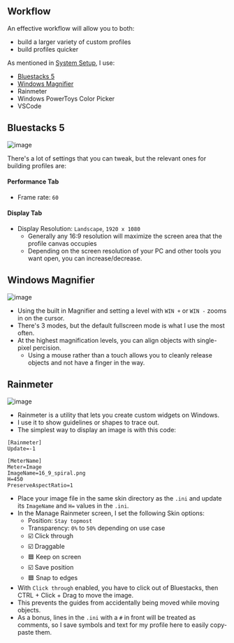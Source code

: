 ## Workflow

An effective workflow will allow you to both:  

* build a larger variety of custom profiles
* build profiles quicker

As mentioned in [System Setup](system_setup/system_setup.md), I use:

* [Bluestacks 5](#Bluestacks-5)
* [Windows Magnifier](#Windows-Magnifier)
* Rainmeter
* Windows PowerToys Color Picker
* VSCode

## Bluestacks 5

![image](https://github.com/user-attachments/assets/12ff0065-a528-4a69-b3be-0d3c232aed26)

There's a lot of settings that you can tweak, but the relevant ones for building profiles are:

#### Performance Tab

* Frame rate: `60`

#### Display Tab

* Display Resolution: `Landscape`, `1920 x 1080`
    * Generally any 16:9 resolution will maximize the screen area that the profile canvas occupies
    * Depending on the screen resolution of your PC and other tools you want open, you can increase/decrease.

## Windows Magnifier

![image](https://github.com/user-attachments/assets/ab9f9d20-a4d4-40f5-b235-d385dd79d0de)

* Using the built in Magnifier and setting a level with `WIN +` or `WIN -` zooms in on the cursor.
* There's 3 modes, but the default fullscreen mode is what I use the most often.
* At the highest magnification levels, you can align objects with single-pixel percision.
    * Using a mouse rather than a touch allows you to cleanly release objects and not have a finger in the way.

## Rainmeter

![image](https://github.com/user-attachments/assets/a1bffa66-b28b-4eca-9772-788f8d0d1a38)

* Rainmeter is a utility that lets you create custom widgets on Windows.
* I use it to show guidelines or shapes to trace out.
* The simplest way to display an image is with this code:

```
[Rainmeter]
Update=-1

[MeterName]
Meter=Image
ImageName=16_9_spiral.png
H=450
PreserveAspectRatio=1
```

* Place your image file in the same skin directory as the `.ini` and update its `ImageName` and `H=` values in the `.ini`.
* In the Manage Rainmeter screen, I set the following Skin options:
    * Position: `Stay topmost`
    * Transparency: `0%` to `50%` depending on use case
    * ☑️ Click through
    * ☑️ Draggable
    * 🟦 Keep on screen
    * ☑️ Save position
    * 🟦 Snap to edges
 * With `Click through` enabled, you have to click out of Bluestacks, then CTRL + Click + Drag to move the image.
 * This prevents the guides from accidentally being moved while moving objects.
 * As a bonus, lines in the `.ini` with a `#` in front will be treated as comments, so I save symbols and text for my profile here to easily copy-paste them.
